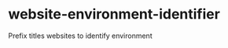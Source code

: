 website-environment-identifier
==============================

Prefix titles websites to identify environment
